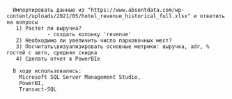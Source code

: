       Импортировать данные из "https://www.absentdata.com/wp-content/uploads/2021/05/hotel_revenue_historical_full.xlsx" и ответить на вопросы
       1) Растет ли выручка? 
                 - создать колонку 'revenue' 
       2) Необходимо ли увеличить число парковочных мест? 
       3) Посчитать\визуализировать основные метрики: выручка, adr, % гостей с авто, средняя скидка 
       4) Сделать отчет в PowerBIе

      В ходе использовались:
        Microsoft SQL Server Management Studio,
        PowerBI,
        Transact-SQL
